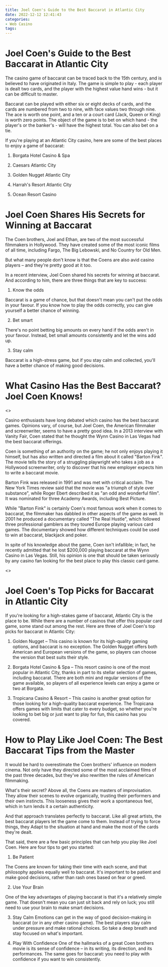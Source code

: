 ```yaml
---
title: Joel Coen's Guide to the Best Baccarat in Atlantic City
date: 2022-12-12 12:41:43
categories:
- Web Casino
tags:
---
```



#  Joel Coen's Guide to the Best Baccarat in Atlantic City

The casino game of baccarat can be traced back to the 15th century, and is believed to have originated in Italy. The game is simple to play - each player is dealt two cards, and the player with the highest value hand wins - but it can be difficult to master.

Baccarat can be played with either six or eight decks of cards, and the cards are numbered from two to nine, with face values two through nine. The ace is worth one point, and a ten or a court card (Jack, Queen or King) is worth zero points. The object of the game is to bet on which hand - the player's or the banker's - will have the highest total. You can also bet on a tie.

If you're playing at an Atlantic City casino, here are some of the best places to enjoy a game of baccarat:

1. Borgata Hotel Casino & Spa

2. Caesars Atlantic City

3. Golden Nugget Atlantic City

4. Harrah's Resort Atlantic City

5. Ocean Resort Casino

#  Joel Coen Shares His Secrets for Winning at Baccarat

The Coen brothers, Joel and Ethan, are two of the most successful filmmakers in Hollywood. They have created some of the most iconic films of all time, including Fargo, The Big Lebowski, and No Country for Old Men.

But what many people don't know is that the Coens are also avid casino players – and they're pretty good at it too.

In a recent interview, Joel Coen shared his secrets for winning at baccarat. And according to him, there are three things that are key to success:

1) Know the odds

Baccarat is a game of chance, but that doesn't mean you can't put the odds in your favour. If you know how to play the odds correctly, you can give yourself a better chance of winning.

2) Bet smart

There's no point betting big amounts on every hand if the odds aren't in your favour. Instead, bet small amounts consistently and let the wins add up.

3) Stay calm

Baccarat is a high-stress game, but if you stay calm and collected, you'll have a better chance of making good decisions.

#  What Casino Has the Best Baccarat? Joel Coen Knows!

<<Begin Article>>

Casino enthusiasts have long debated which casino has the best baccarat games. Opinions vary, of course, but Joel Coen, the American filmmaker and screenwriter, seems to have a pretty good idea. In a 2013 interview with Vanity Fair, Coen stated that he thought the Wynn Casino in Las Vegas had the best baccarat offerings. 

Coen is something of an authority on the game; he not only enjoys playing it himself, but has also written and directed a film about it called "Barton Fink". The movie tells the story of a struggling playwright who takes a job as a Hollywood screenwriter, only to discover that his new employer expects him to write a baccarat movie. 

Barton Fink was released in 1991 and was met with critical acclaim. The New York Times review said that the movie was "a triumph of style over substance", while Roger Ebert described it as "an odd and wonderful film". It was nominated for three Academy Awards, including Best Picture.

While "Barton Fink" is certainly Coen's most famous work when it comes to baccarat, the filmmaker has dabbled in other aspects of the game as well. In 2001 he produced a documentary called "The Real Hustle", which followed three professional gamblers as they toured Europe playing various card games. The documentary showed how different techniques could be used to win at baccarat, blackjack and poker. 

In spite of his knowledge about the game, Coen isn't infallible; in fact, he recently admitted that he lost $200,000 playing baccarat at the Wynn Casino in Las Vegas. Still, his opinion is one that should be taken seriously by any casino fan looking for the best place to play this classic card game. 

<<End Article>>

#  Joel Coen's Top Picks for Baccarat in Atlantic City

If you're looking for a high-stakes game of baccarat, Atlantic City is the place to be. While there are a number of casinos that offer this popular card game, some stand out among the rest. Here are three of Joel Coen's top picks for baccarat in Atlantic City:

1. Golden Nugget – This casino is known for its high-quality gaming options, and baccarat is no exception. The Golden Nugget offers both American and European versions of the game, so players can choose the version that best suits their style.

2. Borgata Hotel Casino & Spa – This resort casino is one of the most popular in Atlantic City, thanks in part to its stellar selection of games, including baccarat. There are both mini and regular versions of the game available, so players of all experience levels can enjoy a game or two at Borgata.

3. Tropicana Casino & Resort – This casino is another great option for those looking for a high-quality baccarat experience. The Tropicana offers games with limits that cater to every budget, so whether you're looking to bet big or just want to play for fun, this casino has you covered.

#  How to Play Like Joel Coen: The Best Baccarat Tips from the Master

It would be hard to overestimate the Coen brothers' influence on modern cinema. Not only have they directed some of the most acclaimed films of the past three decades, but they've also rewritten the rules of American filmmaking.

What's their secret? Above all, the Coens are masters of improvisation. They allow their scenes to evolve organically, trusting their performers and their own instincts. This looseness gives their work a spontaneous feel, which in turn lends it a certain authenticity.

And that approach translates perfectly to baccarat. Like all great artists, the best baccarat players let the game come to them. Instead of trying to force things, they Adapt to the situation at hand and make the most of the cards they're dealt.

That said, there are a few basic principles that can help you play like Joel Coen. Here are four tips to get you started:

1) Be Patient

The Coens are known for taking their time with each scene, and that philosophy applies equally well to baccarat. It's important to be patient and make good decisions, rather than rash ones based on fear or greed.

2) Use Your Brain

One of the key advantages of playing baccarat is that it's a relatively simple game. That doesn't mean you can just sit back and rely on luck; you still need to use your brain to make smart decisions.



3) Stay Calm
Emotions can get in the way of good decision-making in baccarat (or in any other casino game). The best players stay calm under pressure and make rational choices. So take a deep breath and stay focused on what's important.

 4) Play With Confidence One of the hallmarks of a great Coen brothers movie is its sense of confidence – in its writing, its direction, and its performances. The same goes for baccarat: you need to play with confidence if you want to win consistently.